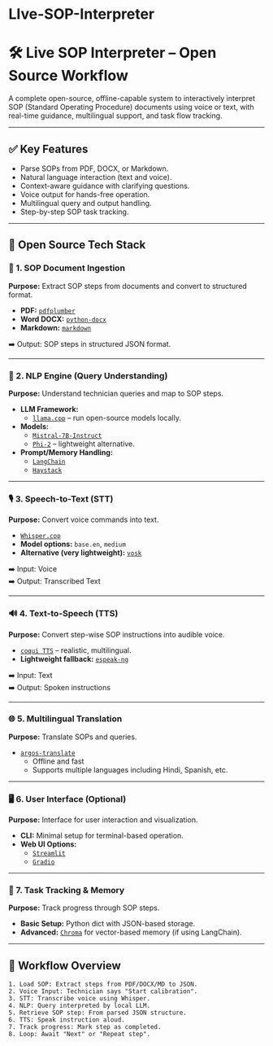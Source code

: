 # LIve-SOP-Interpreter
# 🛠️ Live SOP Interpreter – Open Source Workflow

A complete open-source, offline-capable system to interactively interpret SOP (Standard Operating Procedure) documents using voice or text, with real-time guidance, multilingual support, and task flow tracking.

---

## ✅ Key Features

- Parse SOPs from PDF, DOCX, or Markdown.
- Natural language interaction (text and voice).
- Context-aware guidance with clarifying questions.
- Voice output for hands-free operation.
- Multilingual query and output handling.
- Step-by-step SOP task tracking.

---

## 🧱 Open Source Tech Stack

### 📄 1. SOP Document Ingestion

**Purpose:** Extract SOP steps from documents and convert to structured format.

- **PDF:** [`pdfplumber`](https://github.com/jsvine/pdfplumber)
- **Word DOCX:** [`python-docx`](https://github.com/python-openxml/python-docx)
- **Markdown:** [`markdown`](https://python-markdown.github.io/)

➡️ Output: SOP steps in structured JSON format.

---

### 🧠 2. NLP Engine (Query Understanding)

**Purpose:** Understand technician queries and map to SOP steps.

- **LLM Framework:** 
  - [`llama.cpp`](https://github.com/ggerganov/llama.cpp) – run open-source models locally.
- **Models:** 
  - [`Mistral-7B-Instruct`](https://huggingface.co/mistralai/Mistral-7B-Instruct-v0.2)
  - [`Phi-2`](https://huggingface.co/microsoft/phi-2) – lightweight alternative.
- **Prompt/Memory Handling:**
  - [`LangChain`](https://github.com/langchain-ai/langchain)
  - [`Haystack`](https://github.com/deepset-ai/haystack)

---

### 🎙️ 3. Speech-to-Text (STT)

**Purpose:** Convert voice commands into text.

- [`Whisper.cpp`](https://github.com/ggerganov/whisper.cpp)
- **Model options:** `base.en`, `medium`
- **Alternative (very lightweight):** [`vosk`](https://alphacephei.com/vosk/)

➡️ Input: Voice  
➡️ Output: Transcribed Text

---

### 🔊 4. Text-to-Speech (TTS)

**Purpose:** Convert step-wise SOP instructions into audible voice.

- [`coqui TTS`](https://github.com/coqui-ai/TTS) – realistic, multilingual.
- **Lightweight fallback:** [`espeak-ng`](https://github.com/espeak-ng/espeak-ng)

➡️ Input: Text  
➡️ Output: Spoken instructions

---

### 🌐 5. Multilingual Translation

**Purpose:** Translate SOPs and queries.

- [`argos-translate`](https://github.com/argosopentech/argos-translate)
  - Offline and fast
  - Supports multiple languages including Hindi, Spanish, etc.

---

### 🖥️ 6. User Interface (Optional)

**Purpose:** Interface for user interaction and visualization.

- **CLI:** Minimal setup for terminal-based operation.
- **Web UI Options:**
  - [`Streamlit`](https://streamlit.io/)
  - [`Gradio`](https://github.com/gradio-app/gradio)

---

### 🧠 7. Task Tracking & Memory

**Purpose:** Track progress through SOP steps.

- **Basic Setup:** Python dict with JSON-based storage.
- **Advanced:** [`Chroma`](https://github.com/chroma-core/chroma) for vector-based memory (if using LangChain).

---

## 🔄 Workflow Overview

```text
1. Load SOP: Extract steps from PDF/DOCX/MD to JSON.
2. Voice Input: Technician says "Start calibration".
3. STT: Transcribe voice using Whisper.
4. NLP: Query interpreted by local LLM.
5. Retrieve SOP step: From parsed JSON structure.
6. TTS: Speak instruction aloud.
7. Track progress: Mark step as completed.
8. Loop: Await "Next" or "Repeat step".
